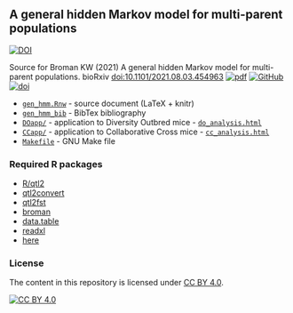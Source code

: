 ## A general hidden Markov model for multi-parent populations

[![DOI](https://zenodo.org/badge/380058622.svg)](https://zenodo.org/badge/latestdoi/380058622)

Source for Broman KW (2021) A general hidden Markov model
for multi-parent populations. bioRxiv [doi:10.1101/2021.08.03.454963](https://doi.org/10.1101/2021.08.03.454963)
[![pdf](https://kbroman.org/icons16/pdf-icon.png)](https://www.biorxiv.org/content/10.1101/2021.08.03.454963v1.full.pdf)
[![GitHub](https://kbroman.org/icons16/github-icon.png)](https://github.com/kbroman/Paper_GeneralHMM)
[![doi](https://kbroman.org/icons16/doi-icon.png)](https://doi.org/10.1101/2021.08.03.454963)

- [`gen_hmm.Rnw`](gen_hmm.Rnw) - source document (LaTeX + knitr)
- [`gen_hmm_bib`](gen_hmm.bib) - BibTex bibliography
- [`DOapp/`](DOapp) - application to Diversity Outbred mice - [`do_analysis.html`](https://kbroman.org/Paper_GeneralHMM/DOapp/do_analysis.html)
- [`CCapp/`](CCapp) - application to Collaborative Cross mice - [`cc_analysis.html`](https://kbroman.org/Paper_GeneralHMM/CCapp/cc_analysis.html)
- [`Makefile`](Makefile) - GNU Make file

### Required R packages

- [R/qtl2](https://kbroman.org/qtl2)
- [qtl2convert](https://github.com/kbroman/qtl2convert)
- [qtl2fst](https:/github.com/kbroman/qtl2fst)
- [broman](https://github.com/kbroman/broman)
- [data.table](https://rdatatable.gitlab.io/data.table/)
- [readxl](https://readxl.tidyverse.org)
- [here](https://here.r-lib.org)

### License

The content in this repository is licensed under
[CC BY 4.0](https://creativecommons.org/licenses/by/4.0/).

[![CC BY 4.0](https://licensebuttons.net/l/by/4.0/88x31.png)](https://creativecommons.org/licenses/by/4.0/)
